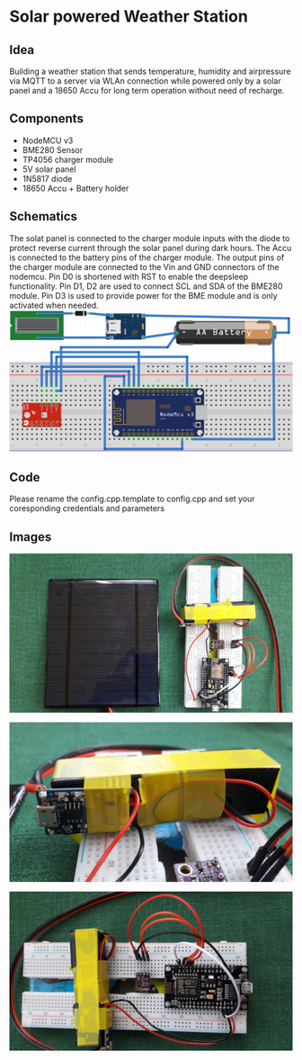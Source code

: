 # Solar powered Weather Station
## Idea
Building a weather station that sends temperature, humidity and airpressure via MQTT to a server via WLAn connection while powered only by a solar panel and a 18650 Accu for long term operation without need of recharge. 
## Components
- NodeMCU v3
- BME280 Sensor
- TP4056 charger module
- 5V solar panel
- 1N5817 diode
- 18650 Accu + Battery holder

## Schematics
The solat panel is connected to the charger module inputs with the diode to protect reverse current through the solar panel during dark hours. The Accu is connected to the battery pins of the charger module. The output pins of the charger module are connected to the Vin and GND connectors of the nodemcu.
Pin D0 is shortened with RST to enable the deepsleep functionality.
Pin D1, D2 are used to connect SCL and SDA of the BME280 module.
Pin D3 is used to provide power for the BME module and is only activated when needed.
![Breadboard](/images/breadboard.PNG)

## Code
Please rename the config.cpp.template to config.cpp and set your coresponding credentials and parameters

## Images
![Prototype](/images/prototype.jpg)

![18650+Charger](/images/18650+charger.jpg)

![wireing](/images/wireing.jpg)
